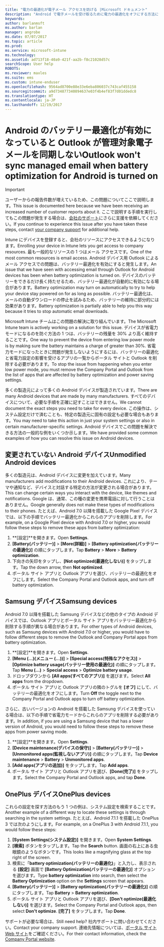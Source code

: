 ```yaml
---
title: "電力の最適化が電子メール アクセスを妨げる |Microsoft ドキュメント"
description: "Android で電子メールを受け取るために電力の最適化をオフにする方法について説明します。"
keywords: 
author: barlanmsft
ms.author: barlan
manager: angrobe
ms.date: 07/07/2017
ms.topic: article
ms.prod: 
ms.service: microsoft-intune
ms.technology: 
ms.assetid: ad713f18-40a9-421f-aa2b-f8c21028d57c
searchScope: User help
ROBOTS: 
ms.reviewer: maxles
ms.suite: ems
ms.custom: intune-enduser
ms.openlocfilehash: 9564ad8700e88e33e6eba806037c743caf455158
ms.sourcegitcommit: a9d734877340894637e03f4b4ef83f7d01ddedc8
ms.translationtype: HT
ms.contentlocale: ja-JP
ms.lasthandoff: 12/19/2017
---
```

# <a name="outlook-wont-sync-managed-email-when-battery-optimization-for-android-is-turned-on"></a><span data-ttu-id="fbced-103">Android のバッテリー最適化が有効になっていると Outlook が管理対象電子メールを同期しない</span><span class="sxs-lookup"><span data-stu-id="fbced-103">Outlook won't sync managed email when battery optimization for Android is turned on</span></span>

> [!IMPORTANT]
> <span data-ttu-id="fbced-104">ユーザーからの報告件数が増えているため、この問題についてここで説明します。</span><span class="sxs-lookup"><span data-stu-id="fbced-104">This issue is documented here because we have been receiving an increased number of customer reports about it.</span></span> <span data-ttu-id="fbced-105">ここで説明する手順を実行してもこの問題が発生する場合は、[会社のサポート](https://portal.manage.microsoft.com#HelpDeskDialog)にさらに支援を依頼してください。</span><span class="sxs-lookup"><span data-stu-id="fbced-105">If you continue to experience this issue after you have taken these steps, contact [your company support](https://portal.manage.microsoft.com#HelpDeskDialog) for additional help.</span></span>

<span data-ttu-id="fbced-106">Intune にデバイスを登録すると、会社のリソースにアクセスできるようになります。</span><span class="sxs-lookup"><span data-stu-id="fbced-106">Enrolling your device in Intune lets you get access to company resources.</span></span> <span data-ttu-id="fbced-107">最も一般的なリソースの 1 つはメール アクセスです。</span><span class="sxs-lookup"><span data-stu-id="fbced-107">One of the most common resources is email access.</span></span> <span data-ttu-id="fbced-108">Android デバイス用 Outlook によるメール アクセスでの問題は、バッテリー最適化を有効にすると発生します。</span><span class="sxs-lookup"><span data-stu-id="fbced-108">An issue that we have seen with accessing email through Outlook for Android devices has been when battery optimization is turned on.</span></span> <span data-ttu-id="fbced-109">デバイスのバッテリーをできるだけ長く持たせるため、バッテリー最適化が自動的に有効になる場合があります。</span><span class="sxs-lookup"><span data-stu-id="fbced-109">Battery optimization may turn on automatically to try to help your device stay powered on for as long as possible.</span></span> <span data-ttu-id="fbced-110">バッテリー最適化は、メールの自動ダウンロードの停止を試みるため、バッテリーの維持に部分的には効果があります。</span><span class="sxs-lookup"><span data-stu-id="fbced-110">Battery optimization is partially able to help you this way because it tries to stop automatic email downloads.</span></span>

<span data-ttu-id="fbced-111">Microsoft Intune チームはこの問題の解決に取り組んでいます。</span><span class="sxs-lookup"><span data-stu-id="fbced-111">The Microsoft Intune team is actively working on a solution for this issue.</span></span> <span data-ttu-id="fbced-112">デバイスが省電力モードになるのを防ぐ方法の 1 つは、バッテリーの残量を 30% より高く維持することです。</span><span class="sxs-lookup"><span data-stu-id="fbced-112">One way to prevent the device from entering low power mode is by making sure the battery maintains a charge of greater than 30%.</span></span> <span data-ttu-id="fbced-113">省電力モードになったときに問題が発生しないようにするには、バッテリーの最適化と省電力設定の影響を受けるアプリの一覧からポータル サイトと Outlook を削除する必要があります。</span><span class="sxs-lookup"><span data-stu-id="fbced-113">To stop the issue from happening when you enter low power mode, you must remove the Company Portal and Outlook from the list of apps that are affected by battery optimization and power saving settings.</span></span>

<span data-ttu-id="fbced-114">多くの製造元によって多くの Android デバイスが製造されています。</span><span class="sxs-lookup"><span data-stu-id="fbced-114">There are many Android devices that are made by many manufacturers.</span></span> <span data-ttu-id="fbced-115">すべてのデバイスについて、必要な手順を正確に記すことはできません。</span><span class="sxs-lookup"><span data-stu-id="fbced-115">We cannot document the exact steps you need to take for every device.</span></span> <span data-ttu-id="fbced-116">この操作は、システム設定だけで済むことも、特定の製造元に固有の設定も必要な場合もあります。</span><span class="sxs-lookup"><span data-stu-id="fbced-116">You may need to take this action in just your system settings or also in certain manufacturer-specific settings.</span></span> <span data-ttu-id="fbced-117">Android デバイスでこの問題を解決できる方法の一般的な例をいくつか示します。</span><span class="sxs-lookup"><span data-stu-id="fbced-117">We have provided some common examples of how you can resolve this issue on Android devices.</span></span>

## <a name="unmodified-android-devices"></a><span data-ttu-id="fbced-118">変更されていない Android デバイス</span><span class="sxs-lookup"><span data-stu-id="fbced-118">Unmodified Android devices</span></span>

<span data-ttu-id="fbced-119">多くの製造元は、Android デバイスに変更を加えています。</span><span class="sxs-lookup"><span data-stu-id="fbced-119">Many manufacturers add modifications to their Android devices.</span></span> <span data-ttu-id="fbced-120">これにより、テーマや通知など、デバイスと対話する特定の方法が変更される場合があります。</span><span class="sxs-lookup"><span data-stu-id="fbced-120">This can change certain ways you interact with the device, like themes and notifications.</span></span> <span data-ttu-id="fbced-121">Google は、通常、この種の変更を携帯電話に対して行うことはありません。</span><span class="sxs-lookup"><span data-stu-id="fbced-121">Google generally does not make these types of modifications to their phones.</span></span> <span data-ttu-id="fbced-122">たとえば、Android 7.0 以降を搭載した Google Pixel デバイスでは、以下の手順でバッテリー最適化からこれらのアプリを削除します。</span><span class="sxs-lookup"><span data-stu-id="fbced-122">For example, on a Google Pixel device with Android 7.0 or higher, you would follow these steps to remove these apps from battery optimization:</span></span>

1. <span data-ttu-id="fbced-123">**[設定]**を開きます。</span><span class="sxs-lookup"><span data-stu-id="fbced-123">Open **Settings**.</span></span>
2. <span data-ttu-id="fbced-124">**[Battery\(バッテリー\)]** > **[More\(詳細\)]** > **[Battery optimization\(バッテリーの最適化\)]** の順にタップします。</span><span class="sxs-lookup"><span data-stu-id="fbced-124">Tap **Battery** > **More** > **Battery optimization**.</span></span>
3. <span data-ttu-id="fbced-125">下向きの矢印をタップし、**[Not optimized\(最適化しない\)]** をタップします。</span><span class="sxs-lookup"><span data-stu-id="fbced-125">Tap the down arrow, then **Not optimized**.</span></span>
4. <span data-ttu-id="fbced-126">ポータル サイト アプリと Outlook アプリを選び、バッテリーの最適化をオフにします。</span><span class="sxs-lookup"><span data-stu-id="fbced-126">Select the Company Portal and Outlook apps, and turn off battery optimization.</span></span>

## <a name="samsung-devices"></a><span data-ttu-id="fbced-127">Samsung デバイス</span><span class="sxs-lookup"><span data-stu-id="fbced-127">Samsung devices</span></span>

<span data-ttu-id="fbced-128">Android 7.0 以降を搭載した Samsung デバイスなどの他のタイプの Android デバイスでは、Outlook アプリとポータル サイト アプリをバッテリー最適化から削除する手順が異なる場合があります。</span><span class="sxs-lookup"><span data-stu-id="fbced-128">For other types of Android devices, such as Samsung devices with Android 7.0 or higher, you would have to follow different steps to remove the Outlook and Company Portal apps from battery optimization.</span></span>

1. <span data-ttu-id="fbced-129">**[設定]**を開きます。</span><span class="sxs-lookup"><span data-stu-id="fbced-129">Open **Settings**.</span></span>
2. <span data-ttu-id="fbced-130">**[Menu (…)\(メニュー (...)\)]** > **[Special access\(特殊なアクセス\)]** > **[Optimize battery usage\(バッテリー使用の最適化\)]** の順にタップします。</span><span class="sxs-lookup"><span data-stu-id="fbced-130">Tap **Menu (…)** > **Special access** > **Optimize battery usage**.</span></span>
3. <span data-ttu-id="fbced-131">ドロップダウンから **[All apps\(すべてのアプリ\)]** を選びます。</span><span class="sxs-lookup"><span data-stu-id="fbced-131">Select **All apps** from the dropdown.</span></span>
4. <span data-ttu-id="fbced-132">ポータル サイト アプリと Outlook アプリの隣のトグルを **[オフ]** にして、バッテリーの最適化をオフにします。</span><span class="sxs-lookup"><span data-stu-id="fbced-132">Turn **Off** the toggle next to the Company Portal and Outlook apps to turn off battery optimization.</span></span>

<span data-ttu-id="fbced-133">さらに、古いバージョンの Android を搭載した Samsung デバイスを使っている場合は、以下の手順で省電力モードからこれらのアプリを削除する必要があります。</span><span class="sxs-lookup"><span data-stu-id="fbced-133">In addition, if you are using a Samsung device that has a lower version of Android, you would need to follow these steps to remove these apps from power saving mode.</span></span>

1. <span data-ttu-id="fbced-134">**[設定]**を開きます。</span><span class="sxs-lookup"><span data-stu-id="fbced-134">Open **Settings**.</span></span>
2. <span data-ttu-id="fbced-135">**[Device maintenance\(デバイスの保守\)]** > **[Battery\(バッテリー\)]** > **[Unmonitored apps\(監視しないアプリ\)]** の順にタップします。</span><span class="sxs-lookup"><span data-stu-id="fbced-135">Tap **Device maintenance** > **Battery** > **Unmonitored apps**.</span></span>
3. <span data-ttu-id="fbced-136">**[Add apps\(アプリの追加\)]** をタップします。</span><span class="sxs-lookup"><span data-stu-id="fbced-136">Tap **Add apps**.</span></span>
4. <span data-ttu-id="fbced-137">ポータル サイト アプリと Outlook アプリを選び、**[Done\(完了\)]** をタップします。</span><span class="sxs-lookup"><span data-stu-id="fbced-137">Select the Company Portal and Outlook apps, and tap **Done**.</span></span>

## <a name="oneplus-devices"></a><span data-ttu-id="fbced-138">OnePlus デバイス</span><span class="sxs-lookup"><span data-stu-id="fbced-138">OnePlus devices</span></span>

<span data-ttu-id="fbced-139">これらの設定を探す方法のもう 1 つの例は、システム設定を検索することです。</span><span class="sxs-lookup"><span data-stu-id="fbced-139">Another example of a different way to locate these settings is through searching in the system settings.</span></span> <span data-ttu-id="fbced-140">たとえば、Android 7.1.1 を搭載した OnePlus 3 では次のようにします。</span><span class="sxs-lookup"><span data-stu-id="fbced-140">For example, on a OnePlus 3 with Android 7.1.1, you would follow these steps:</span></span> 

1. <span data-ttu-id="fbced-141">**[System Settings\(システム設定\)]** を開きます。</span><span class="sxs-lookup"><span data-stu-id="fbced-141">Open **System Settings**.</span></span> 
2. <span data-ttu-id="fbced-142">**[検索]** ボタンをタップします。</span><span class="sxs-lookup"><span data-stu-id="fbced-142">Tap the **Search** button.</span></span> <span data-ttu-id="fbced-143">画面の右上にある虫眼鏡のようなボタンです。</span><span class="sxs-lookup"><span data-stu-id="fbced-143">This looks like a magnifying glass at the top right of the screen.</span></span> 
3. <span data-ttu-id="fbced-144">検索に「**battery optimization\(バッテリーの最適化\)**」と入力し、表示される **[設定]** 画面で **[Battery Optimization\(バッテリーの最適化\)]** オプションを選びます。</span><span class="sxs-lookup"><span data-stu-id="fbced-144">Type **battery optimization** into search, then select the **Battery Optimization** option on the **Settings** screen that appears.</span></span> 
4. <span data-ttu-id="fbced-145">**[Battery\(バッテリー\)]** > **[Battery optimization\(バッテリーの最適化\)]** の順にタップします。</span><span class="sxs-lookup"><span data-stu-id="fbced-145">Tap **Battery** > **Battery optimization**.</span></span>
5. <span data-ttu-id="fbced-146">ポータル サイト アプリと Outlook アプリを選び、**[Don't optimize\(最適化しない\)]** を選びます。</span><span class="sxs-lookup"><span data-stu-id="fbced-146">Select the Company Portal and Outlook apps, then select **Don't optimize**.</span></span> <span data-ttu-id="fbced-147">**[完了]** をタップします。</span><span class="sxs-lookup"><span data-stu-id="fbced-147">Tap **Done**.</span></span>

<!--On a OnePlus 5 device with Android 7.1.1, you would follow these steps to remove these apps from battery optimization:
1. Open **Settings**.
2. Tap **Battery** > **Battery optimization**.
3. Select the Company Portal and Outlook apps, then select **Don’t optimize**. Tap **Done**.-->

<span data-ttu-id="fbced-148">サポートが必要な場合は、</span><span class="sxs-lookup"><span data-stu-id="fbced-148">Still need help?</span></span> <span data-ttu-id="fbced-149">社内サポートに問い合わせてください。</span><span class="sxs-lookup"><span data-stu-id="fbced-149">Contact your company support.</span></span> <span data-ttu-id="fbced-150">連絡先情報については、[ポータル サイト Web サイト](https://portal.manage.microsoft.com#HelpDeskDialog)をご確認ください。</span><span class="sxs-lookup"><span data-stu-id="fbced-150">For their contact information, check the [Company Portal website](https://portal.manage.microsoft.com#HelpDeskDialog).</span></span>
